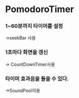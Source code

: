 # PomodoroTimer
### 1~60분까지 타이머를 설정   
->seekBar 사용   
### 1초마다 화면을 갱신   
-> CountDownTimer사용   
### 타이머 효과음을 들을 수 있다.
->SoundPool이용   

